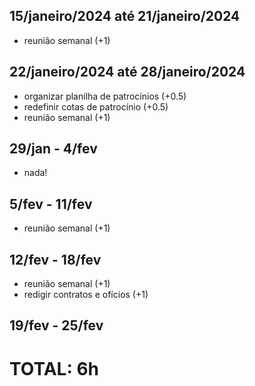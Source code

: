 ## 15/janeiro/2024 até 21/janeiro/2024
- reunião semanal (+1)

## 22/janeiro/2024 até 28/janeiro/2024
- organizar planilha de patrocínios (+0.5)
- redefinir cotas de patrocínio (+0.5)
- reunião semanal (+1)

## 29/jan - 4/fev
- nada!

## 5/fev - 11/fev
- reunião semanal (+1)

## 12/fev - 18/fev
- reunião semanal (+1)
- redigir contratos e ofícios (+1)

## 19/fev - 25/fev

# TOTAL: 6h
